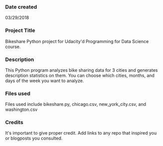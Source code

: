 ### Date created
03/29/2018

### Project Title
Bikeshare Python project for Udacity'd Programming for Data Science course.

### Description
This Python program analyzes bike sharing data for 3 cities and generates description statistics on them. You can choose which cities, months, and days of the week you want to analyze.

### Files used
Files used include bikeshare.py, chicago.csv, new_york_city.csv, and washington.csv

### Credits
It's important to give proper credit. Add links to any repo that inspired you or blogposts you consulted.

